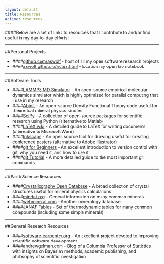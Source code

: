 ```yaml
---
layout: default
title: Resources
active: resources
---
```


####Below are a set of links to resources that I contribute to and/or find useful in my day-to-day efforts:

---

##Personal Projects
* ####[github.com/aswolf](http://github.com/aswolf) - host of all my open software research projects
* ####[aswolf.github.io/notes.html](notes.html) - location my open lab notebook

---

##Software Tools
* ####[LAMMPS MD Simulator](http://lammps.sandia.gov) - An open-source empirical molecular dynamics simulator which is highly optimized for parallel computing that I use in my research
* ####[Abinit](http://www.abinit.org) - An open-source Density Functional Theory code useful for theoretical mineral physics studies
* ####[SciPy](http://scipy.org/) - A collection of open-source packages for scientific research using Python (alternative to Matlab)
* ####[LaTeX wiki](http://en.wikibooks.org/wiki/LaTeX) - A detailed guide to LaTeX for writing documents (alternative to Microsoft Word)
* ####[Inkscape](https://inkscape.org) - An open source tool for drawing useful for creating conference posters (alternative to Adobe Illustrator)
* ####[git for Beginners](http://swcarpentry.github.io/git-novice/) - An excellent introduction to version control with git, why you need it, and how to use it
* ####[git Tutorial](https://www.atlassian.com/git/tutorials/) - A more detailed guide to the most important git commands

---

##Earth Science Resources
* ####[Crystallography Open Database](http://www.crystallography.net/) - A broad collection of crystal structures useful for mineral physics calculations
* ####[mindat.org](http://www.mindat.org/) - General information on many common minerals 
* ####[webmineral.com](http://webmineral.com/) - Another mineralogy database
* ####[JANAF Tables](http://kinetics.nist.gov/janaf/) - Set of thermodynamic tables for many common compounds (including some simple minerals)

---

##General Research Resources
* ####[software-carpentry.org](http://software-carpentry.org) - An excellent project devoted to improving scientific software development
* ####[andrewgelman.com](http://andrewgelman.com) - Blog of a Columbia Professor of Statistics with insights on Bayesian methods, academic publishing, and philosophy of scientific investigation

